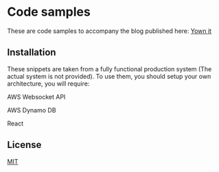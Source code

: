 # Code samples

These are code samples to accompany the blog published here: [Yown it](https://yown.it/live-video-call-webrtc/)

## Installation

These snippets are taken from a fully functional production system (The actual system is not provided). To use them, you should setup your own architecture, you will require:

AWS Websocket API

AWS Dynamo DB

React

## License

[MIT](https://choosealicense.com/licenses/mit/)
